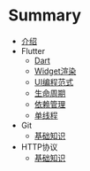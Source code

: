# Summary
* [介绍](README.md)
* Flutter
    * [Dart](Chapter1/c1.md)
    * [Widget渲染](Chapter1/c2.md)
    * [UI编程范式](Chapter1/c3.md)
    * [生命周期](Chapter1/c4.md)
    * [依赖管理](Chapter1/c5.md)
    * [单线程](Chapter1/c6.md)
* Git
    * [基础知识](Chapter2/c1.md)
* HTTP协议
    * [基础知识](Chapter3/c1.md)